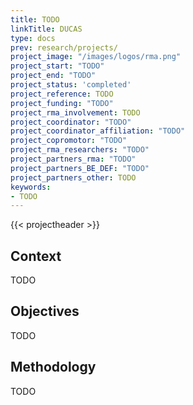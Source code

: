 ```yaml
---
title: TODO
linkTitle: DUCAS
type: docs
prev: research/projects/
project_image: "/images/logos/rma.png"
project_start: "TODO"
project_end: "TODO"
project_status: 'completed'
project_reference: TODO
project_funding: "TODO"
project_rma_involvement: TODO
project_coordinator: "TODO"
project_coordinator_affiliation: "TODO"
project_copromotor: "TODO"
project_rma_researchers: "TODO"
project_partners_rma: "TODO"
project_partners_BE_DEF: "TODO"
project_partners_other: TODO
keywords:
- TODO
---
```


{{< projectheader >}}


## Context
TODO

## Objectives
TODO

## Methodology
TODO